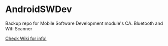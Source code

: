 # AndroidSWDev
Backup repo for Mobile Software Development module's CA. Bluetooth and Wifi Scanner
 
[Check Wiki for info!](https://github.com/AriPerkkio/AndroidSWDev/wiki)
